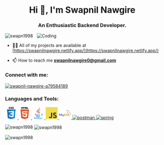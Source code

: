 <h1 align="center">Hi 👋, I'm Swapnil Nawgire</h1>
<h3 align="center">An Enthusiastic Backend Developer.</h3>

<img align="right" alt="Coding" width="400" src="https://ardas-it.com/uploads/images/blogs/giph.gif">
<p align="left"> <img src="https://komarev.com/ghpvc/?username=swapn1998&label=Profile%20views&color=0e75b6&style=flat" alt="swapn1998" /> </p>

- 👨‍💻 All of my projects are available at [https://swapnilnawgire.netlify.app/](https://swapnilnawgire.netlify.app/)

- 📫 How to reach me **swapnilnawgire0@gmail.com**


<h3 align="left">Connect with me:</h3>
<p align="left">
<a href="https://linkedin.com/in/swapnil-nawgire-a79584189" target="blank"><img align="center" src="https://raw.githubusercontent.com/rahuldkjain/github-profile-readme-generator/master/src/images/icons/Social/linked-in-alt.svg" alt="swapnil-nawgire-a79584189" height="30" width="40" /></a>
</p>

<h3 align="left">Languages and Tools:</h3>
<p align="left"> <a href="https://www.w3schools.com/css/" target="_blank" rel="noreferrer"> <img src="https://raw.githubusercontent.com/devicons/devicon/master/icons/css3/css3-original-wordmark.svg" alt="css3" width="40" height="40"/> </a> <a href="https://www.w3.org/html/" target="_blank" rel="noreferrer"> <img src="https://raw.githubusercontent.com/devicons/devicon/master/icons/html5/html5-original-wordmark.svg" alt="html5" width="40" height="40"/> </a> <a href="https://www.java.com" target="_blank" rel="noreferrer"> <img src="https://raw.githubusercontent.com/devicons/devicon/master/icons/java/java-original.svg" alt="java" width="40" height="40"/> </a> <a href="https://developer.mozilla.org/en-US/docs/Web/JavaScript" target="_blank" rel="noreferrer"> <img src="https://raw.githubusercontent.com/devicons/devicon/master/icons/javascript/javascript-original.svg" alt="javascript" width="40" height="40"/> </a> <a href="https://www.mysql.com/" target="_blank" rel="noreferrer"> <img src="https://raw.githubusercontent.com/devicons/devicon/master/icons/mysql/mysql-original-wordmark.svg" alt="mysql" width="40" height="40"/> </a> <a href="https://postman.com" target="_blank" rel="noreferrer"> <img src="https://www.vectorlogo.zone/logos/getpostman/getpostman-icon.svg" alt="postman" width="40" height="40"/> </a> <a href="https://spring.io/" target="_blank" rel="noreferrer"> <img src="https://www.vectorlogo.zone/logos/springio/springio-icon.svg" alt="spring" width="40" height="40"/> </a> </p>

<p><img align="left" src="https://github-readme-stats.vercel.app/api/top-langs?username=swapn1998&show_icons=true&locale=en&layout=compact" alt="swapn1998" /></p>

<p>&nbsp;<img align="center" src="https://github-readme-stats.vercel.app/api?username=swapn1998&show_icons=true&locale=en" alt="swapn1998" /></p>
<p><img align="center" src="https://github-readme-streak-stats.herokuapp.com/?user=swapn1998&" alt="swapn1998" /></p>

